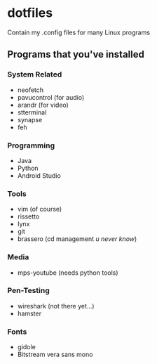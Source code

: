 # dotfiles
Contain my .config files for many Linux programs

## Programs that you've installed
### System Related
* neofetch
* pavucontrol (for audio)
* arandr (for video)
* stterminal
* synapse
* feh

### Programming 
* Java
* Python
* Android Studio

### Tools
* vim (of course)
* rissetto
* lynx
* git
* brassero (cd management _u never know_)

### Media
* mps-youtube (needs python tools)

### Pen-Testing
* wireshark (not there yet...)
* hamster

### Fonts
* gidole
* Bitstream vera sans mono
